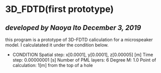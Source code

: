 # 3D_FDTD(first prototype)
_developed by Naoya Ito_
_December 3, 2019_
---
this program is a prototype of 3D-FDTD caliculation for a microspeaker model. I calculatated it under the condition below.
- CONDITION
Spatial step: x[0.0001], y[0.0001], z[0.00005] [m]
Time step: 0.00000001 [s]
Number of PML layers: 6
Degree M: 1.0
Point of calculation: 1[m] from the top of a hole